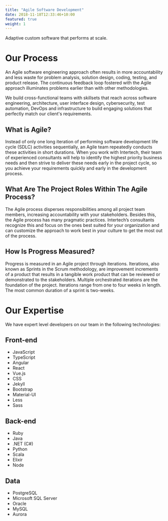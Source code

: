 ```yaml
---
title: "Agile Software Development"
date: 2018-11-18T12:33:46+10:00
featured: true
weight: 1
---
```


Adaptive custom software that performs at scale.

# Our Process

An Agile software engineering approach often results in more accountability and less waste for problem analysis, solution design, coding, testing, and product release. The continuous feedback loop fostered with the Agile approach illuminates problems earlier than with other methodologies.

We build cross-functional teams with skillsets that reach across software engineering, architecture, user interface design, cybersecurity, test automation, DevOps and infrastructure to build engaging solutions that perfectly match our client's requirements.

## What is Agile?

Instead of only one long iteration of performing software development life cycle (SDLC) activities sequentially, an Agile team repeatedly conducts these activities in short durations. When you work with Intertech, their team of experienced consultants will help to identify the highest priority business needs and then strive to deliver these needs early in the project cycle, so you achieve your requirements quickly and early in the development process.

## What Are The Project Roles Within The Agile Process?

The Agile process disperses responsibilities among all project team members, increasing accountability with your stakeholders. Besides this, the Agile process has many pragmatic practices. Intertech’s consultants recognize this and focus on the ones best suited for your organization and can customize the approach to work best in your culture to get the most out of the process.

## How Is Progress Measured?

Progress is measured in an Agile project through iterations. Iterations, also known as Sprints in the Scrum methodology, are improvement increments of a product that results in a tangible work product that can be reviewed or demonstrated to the stakeholders. Multiple orchestrated iterations are the foundation of the project. Iterations range from one to four weeks in length. The most common duration of a sprint is two-weeks.

# Our Expertise

We have expert level developers on our team in the following technologies:

## Front-end
* JavaScript
* TypeScript
* Angular
* React
* Vue.js
* CSS
* Jekyll
* Bootstrap
* Material-UI
* Less
* Sass

## Back-end
* Ruby
* Java
* .NET (C#)
* Python
* Scala
* Elixir
* Node

## Data
* PostgreSQL
* Microsoft SQL Server
* Oracle
* MySQL
* Aurora